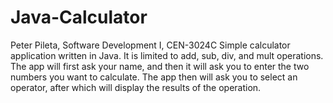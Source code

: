 # Java-Calculator
Peter Pileta, Software Development I, CEN-3024C
Simple calculator application written in Java. It is limited to add, sub, div, and mult operations. 
The app will first ask your name, and then it will ask you to enter the two numbers you want to calculate. The app then will ask you to select an operator, after which will display the results of the operation.
